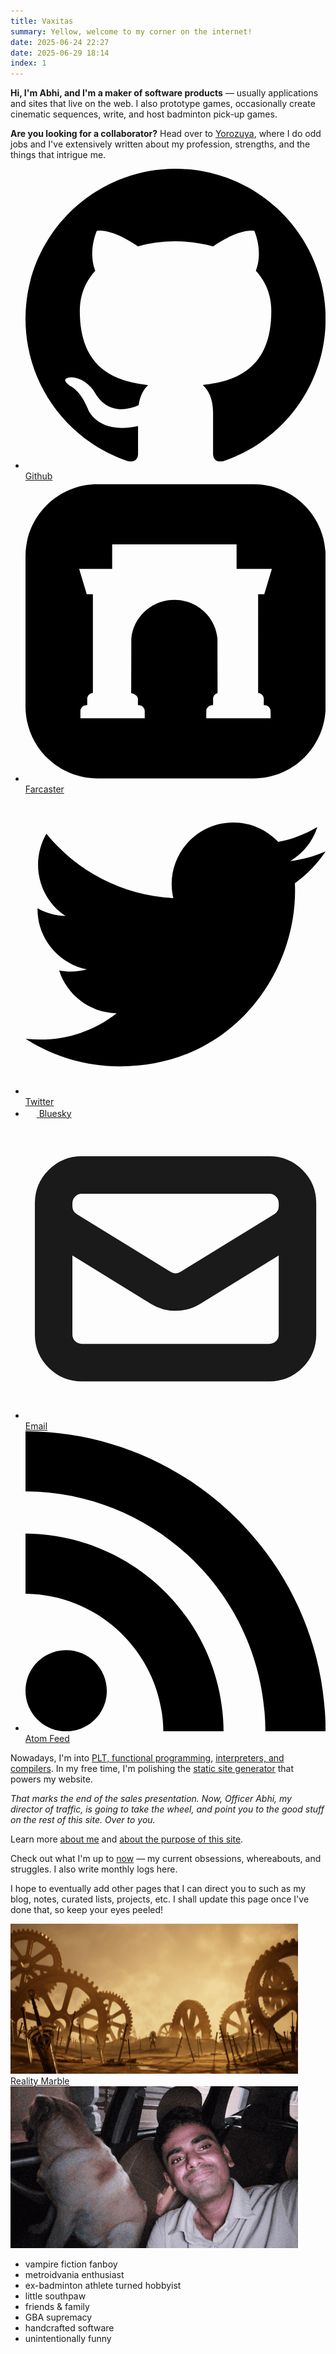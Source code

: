 ```yaml
---
title: Vaxitas
summary: Yellow, welcome to my corner on the internet! 
date: 2025-06-24 22:27
date: 2025-06-29 18:14
index: 1
---
```


<div class="two-halves">
  <div class="half first-half">
    <p><strong>Hi, I'm Abhi, and I'm a maker of software products</strong> — usually applications and sites that live on the web. I also prototype games, occasionally create cinematic sequences, write, and host badminton pick-up games.</p>
    <p><strong>Are you looking for a collaborator?</strong> Head over to <a href="/yorozuya">Yorozuya</a>, where I do odd jobs and I've extensively written about my profession, strengths, and the things that intrigue me.</p>
    <ul class="links">
      <li>
        <a href="https://github.com/nrabhiram" target="_blank">
          <svg xmlns="http://www.w3.org/2000/svg" viewBox="0 0 24 24" class="icon icon-fill"><path d="M12 0c-6.626 0-12 5.373-12 12 0 5.302 3.438 9.8 8.207 11.387.599.111.793-.261.793-.577v-2.234c-3.338.726-4.033-1.416-4.033-1.416-.546-1.387-1.333-1.756-1.333-1.756-1.089-.745.083-.729.083-.729 1.205.084 1.839 1.237 1.839 1.237 1.07 1.834 2.807 1.304 3.492.997.107-.775.418-1.305.762-1.604-2.665-.305-5.467-1.334-5.467-5.931 0-1.311.469-2.381 1.236-3.221-.124-.303-.535-1.524.117-3.176 0 0 1.008-.322 3.301 1.23.957-.266 1.983-.399 3.003-.404 1.02.005 2.047.138 3.006.404 2.291-1.552 3.297-1.23 3.297-1.23.653 1.653.242 2.874.118 3.176.77.84 1.235 1.911 1.235 3.221 0 4.609-2.807 5.624-5.479 5.921.43.372.823 1.102.823 2.222v3.293c0 .319.192.694.801.576 4.765-1.589 8.199-6.086 8.199-11.386 0-6.627-5.373-12-12-12z"/></svg>
          <span>Github</span>
        </a>
      </li>
      <li>
        <a href="https://farcaster.xyz/vaxitas.eth" target="_blank">
          <svg role="img" viewBox="0 0 24 24" xmlns="http://www.w3.org/2000/svg" class="icon icon-fill"><path d="M18.24 0.24H5.76C2.5789 0.24 0 2.8188 0 6v12c0 3.1811 2.5789 5.76 5.76 5.76h12.48c3.1812 0 5.76 -2.5789 5.76 -5.76V6C24 2.8188 21.4212 0.24 18.24 0.24m0.8155 17.1662v0.504c0.2868 -0.0256 0.5458 0.1905 0.5439 0.479v0.5688h-5.1437v-0.5688c-0.0019 -0.2885 0.2576 -0.5047 0.5443 -0.479v-0.504c0 -0.22 0.1525 -0.402 0.358 -0.458l-0.0095 -4.3645c-0.1589 -1.7366 -1.6402 -3.0979 -3.4435 -3.0979 -1.8038 0 -3.2846 1.3613 -3.4435 3.0979l-0.0096 4.3578c0.2276 0.0424 0.5318 0.2083 0.5395 0.4648v0.504c0.2863 -0.0256 0.5457 0.1905 0.5438 0.479v0.5688H4.3915v-0.5688c-0.0019 -0.2885 0.2575 -0.5047 0.5438 -0.479v-0.504c0 -0.2529 0.2011 -0.4548 0.4536 -0.4724v-7.895h-0.4905L4.2898 7.008l2.6405 -0.0005V5.0419h9.9495v1.9656h2.8219l-0.6091 2.0314h-0.4901v7.8949c0.2519 0.0177 0.453 0.2195 0.453 0.4724" stroke-width="1"></path></svg>
          <span>Farcaster</span>
        </a>
      </li>
      <li>
        <a href="https://x.com/nrabhiram" target="_blank">
          <svg xmlns="http://www.w3.org/2000/svg" viewBox="0 0 24 24" class="icon icon-fill"><path d="M24 4.557c-.883.392-1.832.656-2.828.775 1.017-.609 1.798-1.574 2.165-2.724-.951.564-2.005.974-3.127 1.195-.897-.957-2.178-1.555-3.594-1.555-3.179 0-5.515 2.966-4.797 6.045-4.091-.205-7.719-2.165-10.148-5.144-1.29 2.213-.669 5.108 1.523 6.574-.806-.026-1.566-.247-2.229-.616-.054 2.281 1.581 4.415 3.949 4.89-.693.188-1.452.232-2.224.084.626 1.956 2.444 3.379 4.6 3.419-2.07 1.623-4.678 2.348-7.29 2.04 2.179 1.397 4.768 2.212 7.548 2.212 9.142 0 14.307-7.721 13.995-14.646.962-.695 1.797-1.562 2.457-2.549z"/></svg>
          <span>Twitter</span>
        </a>
      </li>
      <li>
        <a href="https://bsky.app/profile/vaxitas.bsky.social" target="_blank">
          <svg fill="none" viewBox="0 0 64 57" style="width: 17.965px; height: 16px;"><path class="icon-fill" d="M13.873 3.805C21.21 9.332 29.103 20.537 32 26.55v15.882c0-.338-.13.044-.41.867-1.512 4.456-7.418 21.847-20.923 7.944-7.111-7.32-3.819-14.64 9.125-16.85-7.405 1.264-15.73-.825-18.014-9.015C1.12 23.022 0 8.51 0 6.55 0-3.268 8.579-.182 13.873 3.805ZM50.127 3.805C42.79 9.332 34.897 20.537 32 26.55v15.882c0-.338.13.044.41.867 1.512 4.456 7.418 21.847 20.923 7.944 7.111-7.32 3.819-14.64-9.125-16.85 7.405 1.264 15.73-.825 18.014-9.015C62.88 23.022 64 8.51 64 6.55c0-9.818-8.578-6.732-13.873-2.745Z"></path></svg>
          <span>Bluesky</span>
        </a>
      </li>
      <li>
        <a href="mailto:vaxitasxyz@gmail.com" target="_blank">
          <svg xmlns="http://www.w3.org/2000/svg" fill="none" viewBox="0 0 24 24" stroke-width="3" stroke="currentColor" class="icon icon-stroke"><path stroke-linecap="round" stroke-linejoin="round" d="M21.75 6.75v10.5a2.25 2.25 0 0 1-2.25 2.25h-15a2.25 2.25 0 0 1-2.25-2.25V6.75m19.5 0A2.25 2.25 0 0 0 19.5 4.5h-15a2.25 2.25 0 0 0-2.25 2.25m19.5 0v.243a2.25 2.25 0 0 1-1.07 1.916l-7.5 4.615a2.25 2.25 0 0 1-2.36 0L3.32 8.91a2.25 2.25 0 0 1-1.07-1.916V6.75" /></svg>
          <span>Email</span>
        </a>
      </li>
      <li>
        <a href="/feed.atom">
          <svg xmlns="http://www.w3.org/2000/svg" viewBox="0 0 24 24" class="icon icon-fill"><path d="M6.503 20.752c0 1.794-1.456 3.248-3.251 3.248-1.796 0-3.252-1.454-3.252-3.248 0-1.794 1.456-3.248 3.252-3.248 1.795.001 3.251 1.454 3.251 3.248zm-6.503-12.572v4.811c6.05.062 10.96 4.966 11.022 11.009h4.817c-.062-8.71-7.118-15.758-15.839-15.82zm0-3.368c10.58.046 19.152 8.594 19.183 19.188h4.817c-.03-13.231-10.755-23.954-24-24v4.812z"/></svg>
          <span>Atom Feed</span>
        </a>
      </li>
    </ul>
    <p>Nowadays, I'm into <a href="https://github.com/nrabhiram/sicp-exercises" target="_blank">PLT, functional programming</a>, <a href="https://github.com/nrabhiram/monkey" target="_blank">interpreters, and compilers</a>. In my free time, I'm polishing the <a href="https://github.com/nrabhiram/sapphire" target="_blank">static site generator</a> that powers my website.</p>
    <p><em>That marks the end of the sales presentation. Now, Officer Abhi, my director of traffic, is going to take the wheel, and point you to the good stuff on the rest of this site. Over to you.</em></p>
    <p>Learn more <a href="/about/me">about me</a> and <a href="/about/vaxitas">about the purpose of this site</a>.</p>
    <p>Check out what I'm up to <a href="/now">now</a> — my current obsessions, whereabouts, and struggles. I also write monthly logs here.</p>
    <p>I hope to eventually add other pages that I can direct you to such as my blog, notes, curated lists, projects, etc. I shall update this page once I've done that, so keep your eyes peeled!</p>
  </div>
  <div class="half second-half">
    <a href="https://youtu.be/g7WdED8W0-0?si=Couk2QL3-lFQv0an" target="_blank" class="img-card">
      <img src="/content/home/reality-marble.png" alt="My rendition of Archer's Reality Marble from Fate: UBW" width="460" height="240" />
      <div>Reality Marble</div>
    </a>
    <section class="img-card">
      <img src="/content/home/siri-and-me.png" alt="Siri and me" width="460" height="259" />
      <ul>
        <li>vampire fiction fanboy</li>
        <li>metroidvania enthusiast</li>
        <li>ex-badminton athlete turned hobbyist</li>
        <li>little southpaw</li>
        <li>friends & family</li>
        <li>GBA supremacy</li>
        <li>handcrafted software</li>
        <li>unintentionally funny</li>
      </ul>
    </section>
  </div>
</div>

